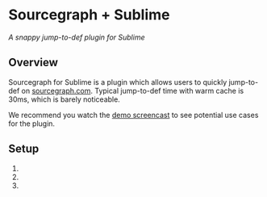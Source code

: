 # Sourcegraph + Sublime

*A snappy jump-to-def plugin for Sublime*

## Overview

Sourcegraph for Sublime is a plugin which allows users to quickly jump-to-def on [sourcegraph.com](http://www.sourcegraph.com). Typical jump-to-def time with warm cache is 30ms, which is barely noticeable.

We recommend you watch the [demo screencast]() to see potential use cases for the plugin.

## Setup

 1. 
 2. 
 3. 
